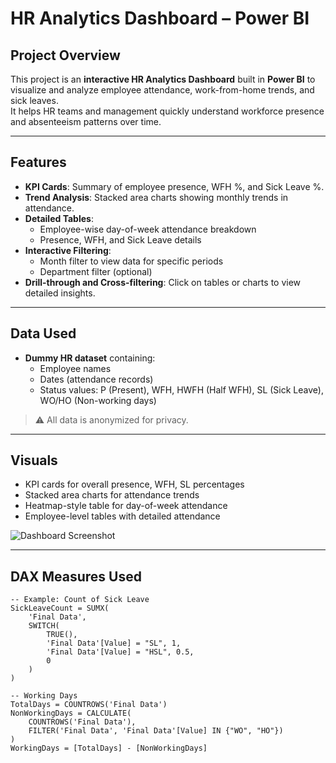 # HR Analytics Dashboard – Power BI

## Project Overview
This project is an **interactive HR Analytics Dashboard** built in **Power BI** to visualize and analyze employee attendance, work-from-home trends, and sick leaves.  
It helps HR teams and management quickly understand workforce presence and absenteeism patterns over time.

---

## Features
- **KPI Cards**: Summary of employee presence, WFH %, and Sick Leave %.  
- **Trend Analysis**: Stacked area charts showing monthly trends in attendance.  
- **Detailed Tables**:  
  - Employee-wise day-of-week attendance breakdown  
  - Presence, WFH, and Sick Leave details  
- **Interactive Filtering**:  
  - Month filter to view data for specific periods  
  - Department filter (optional)  
- **Drill-through and Cross-filtering**: Click on tables or charts to view detailed insights.

---

## Data Used
- **Dummy HR dataset** containing:  
  - Employee names  
  - Dates (attendance records)  
  - Status values: P (Present), WFH, HWFH (Half WFH), SL (Sick Leave), WO/HO (Non-working days)  

> ⚠️ All data is anonymized for privacy.

---

## Visuals
- KPI cards for overall presence, WFH, SL percentages  
- Stacked area charts for attendance trends  
- Heatmap-style table for day-of-week attendance  
- Employee-level tables with detailed attendance

![Dashboard Screenshot](./screenshots/dashboard.png)

---

## DAX Measures Used
```DAX
-- Example: Count of Sick Leave
SickLeaveCount = SUMX(
    'Final Data',
    SWITCH(
        TRUE(),
        'Final Data'[Value] = "SL", 1,
        'Final Data'[Value] = "HSL", 0.5,
        0
    )
)

-- Working Days
TotalDays = COUNTROWS('Final Data')
NonWorkingDays = CALCULATE(
    COUNTROWS('Final Data'),
    FILTER('Final Data', 'Final Data'[Value] IN {"WO", "HO"})
)
WorkingDays = [TotalDays] - [NonWorkingDays]
